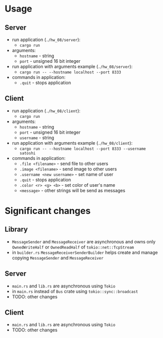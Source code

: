 # Usage

## Server

- run application (`./hw_08/server`):
    - `cargo run`
- arguments:
    - `hostname` - string
    - `port` - unsigned 16 bit integer
- run application with arguments example (`./hw_08/server`):
    - `cargo run -- --hostname localhost --port 8333`
- commands in application:
    - `.quit` - stops application

## Client

- run application (`./hw_08/client`):
    - `cargo run`
- arguments:
    - `hostname` - string
    - `port` - unsigned 16 bit integer
    - `username` - string
- run application with arguments example (`./hw_08/client`):
    - `cargo run -- --hostname localhost --port 8333 --username satoshi`
- commands in application:
    - `.file <filename>` - send file to other users
    - `.image <filename>` - send image to other users
    - `.username <new username>` - set name of user
    - `.quit` - stops application
    - `.color <r> <g> <b>` - set color of user's name
    - `<message>` - other strings will be send as messages

# Significant changes

## Library

- `MessageSender` and `MessageReceiver` are asynchronous and owns only `OwnedWriteHalf` or `OwnedReadHalf` of `tokio::net::TcpStream`
- in `builder.rs` `MessageReceiverSenderBuilder` helps create and manage copying `MessageSender` and `MessageReceiver`

## Server

- `main.rs` and `lib.rs` are asynchronous using `Tokio`
- in `main.rs` instead of `Bus` crate using `tokio::sync::broadcast`
- TODO: other changes

## Client

- `main.rs` and `lib.rs` are asynchronous using `Tokio`
- TODO: other changes
